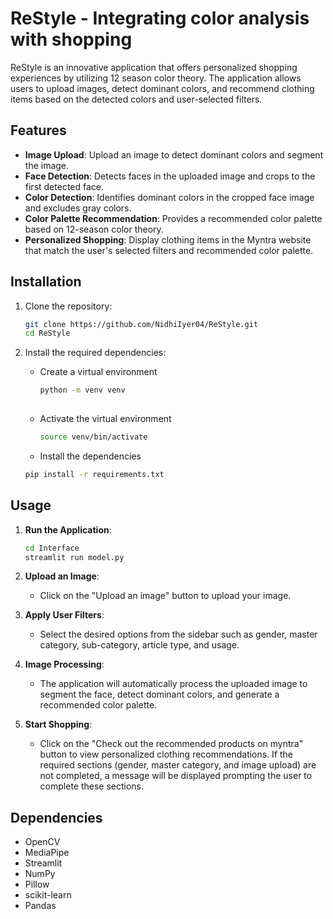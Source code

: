# ReStyle - Integrating color analysis with shopping

ReStyle is an innovative application that offers personalized shopping experiences by utilizing 12 season color theory. The application allows users to upload images, detect dominant colors, and recommend clothing items based on the detected colors and user-selected filters.

## Features

- **Image Upload**: Upload an image to detect dominant colors and segment the image.
- **Face Detection**: Detects faces in the uploaded image and crops to the first detected face.
- **Color Detection**: Identifies dominant colors in the cropped face image and excludes gray colors.
- **Color Palette Recommendation**: Provides a recommended color palette based on 12-season color theory.
- **Personalized Shopping**: Display clothing items in the Myntra website that match the user's selected filters and recommended color palette.

## Installation

1. Clone the repository:
    ```bash
    git clone https://github.com/NidhiIyer04/ReStyle.git
    cd ReStyle
    ```

2. Install the required dependencies:
   * Create a virtual environment
     ```bash
     python -m venv venv
    
    * Activate the virtual environment
      ```bash
      source venv/bin/activate
      
    * Install the dependencies
    ```bash
    pip install -r requirements.txt
    

## Usage 

1. **Run the Application**:
    ```bash
    cd Interface
    streamlit run model.py
    ```

2. **Upload an Image**:
    - Click on the "Upload an image" button to upload your image.

3. **Apply User Filters**:
    - Select the desired options from the sidebar such as gender, master category, sub-category, article type, and usage.

4. **Image Processing**:
    - The application will automatically process the uploaded image to segment the face, detect dominant colors, and generate a recommended color palette.

5. **Start Shopping**:
    - Click on the "Check out the recommended products on myntra" button to view personalized clothing recommendations. If the required sections (gender, master category, and image upload) are not completed, a message will be displayed prompting the user to complete these sections.

## Dependencies

- OpenCV
- MediaPipe
- Streamlit
- NumPy
- Pillow
- scikit-learn
- Pandas

  
